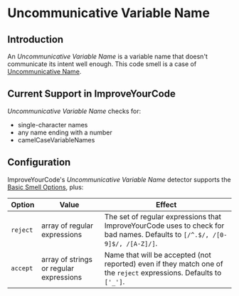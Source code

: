 # Uncommunicative Variable Name

## Introduction

An _Uncommunicative Variable Name_ is a variable name that doesn't communicate
its intent well enough. This code smell is a case of
[Uncommunicative Name](Uncommunicative-Name.md).

## Current Support in ImproveYourCode

_Uncommunicative Variable Name_ checks for:

* single-character names
* any name ending with a number
* camelCaseVariableNames

## Configuration

ImproveYourCode's _Uncommunicative Variable Name_ detector supports the
[Basic Smell Options](Basic-Smell-Options.md), plus:

| Option         | Value       | Effect  |
| ---------------|-------------|---------|
| `reject` | array of regular expressions | The set of regular expressions that ImproveYourCode uses to check for bad names. Defaults to `[/^.$/, /[0-9]$/, /[A-Z]/]`. |
| `accept` | array of strings or regular expressions | Name that will be accepted (not reported) even if they match one of the `reject` expressions. Defaults to `['_']`.|
